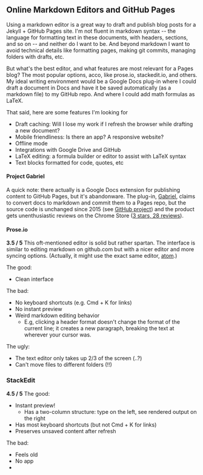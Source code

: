 ## Online Markdown Editors and GitHub Pages

Using a markdown editor is a great way to draft and publish blog posts for a Jekyll + GitHub Pages site. I'm not fluent in markdown syntax -- the language for formatting text in these documents, with headers, sections, and so on -- and neither do I want to be. And beyond markdown I want to avoid technical details like formatting pages, making git commits, managing folders with drafts, etc. 

But what's the best editor, and what features are most relevant for a Pages blog? The most popular options, acco, like prose.io, stackedit.io, and others.  
My ideal writing environment would be a Google Docs plug-in where I could draft a document in Docs and have it be saved automatically (as a markdown file) to my GitHub repo. And where I could add math formulas as LaTeX.

That said, here are some features I'm looking for
- Draft caching: Will I lose my work if I refresh the browser while drafting a new document?
- Mobile friendliness: Is there an app? A responsive website?
- Offline mode
- Integrations with Google Drive and GitHub
- LaTeX editing: a formula builder or editor to assist with LaTeX syntax
- Text blocks formatted for code, quotes, etc

#### Project Gabriel

A quick note: there actually is a Google Docs extension for publishing content to GitHub Pages, but it's abandonware. The plug-in, [Gabriel](https://educ.io/extensions/gabriel), claims to convert docs to markdown and commit them to a Pages repo, but the source code is unchanged since 2015 (see [GitHub project](https://github.com/thiscouldbejd/Gabriel)) and the product gets unenthusiastic reviews on the Chrome Store ([3 stars, 28 reviews](https://chrome.google.com/webstore/detail/gabriel/okimajjeocnndpifeelaajdebkkbckff)).

#### Prose.io

**3.5 / 5** This oft-mentioned editor is solid but rather spartan. The interface is similar to editing markdown on github.com but with a nicer editor and more syncing options. (Actually, it might use the exact same editor, [atom](atom.io).)

 The good:
- Clean interface

The bad:
- No keyboard shortcuts (e.g. Cmd + K for links)
- No instant preview
- Weird markdown editing behavior
  - E.g, clicking a header format doesn't change the format of the current line; it creates a new paragraph, breaking the text at wherever your cursor was. 

The ugly:
- The text editor only takes up 2/3 of the screen (..?)
- Can't move files to different folders (!!)

### StackEdit

**4.5 / 5** 
The good:
- Instant preview!
	- Has a two-column structure: type on the left, see rendered output on the right
- Has most keyboard shortcuts (but not Cmd + K for links)
- Preserves unsaved content after refresh

The bad:
- Feels old
- No app
- 
<!--stackedit_data:
eyJoaXN0b3J5IjpbLTEzMTQyNTYxNzIsMjExNDMyNzE2XX0=
-->